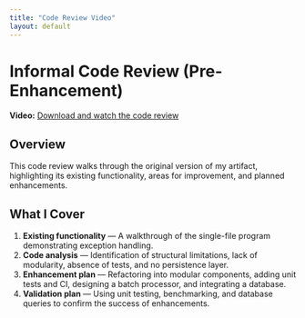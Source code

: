 ```yaml
---
title: "Code Review Video"
layout: default
---
```


# Informal Code Review (Pre-Enhancement)

**Video:** [Download and watch the code review](https://github.com/Zedakins/CS-499-ePortfolio/tree/main/docs/assets/video/code-review.mp4)

## Overview
This code review walks through the original version of my artifact, highlighting its existing functionality, areas for improvement, and planned enhancements.

## What I Cover
1. **Existing functionality** — A walkthrough of the single-file program demonstrating exception handling.
2. **Code analysis** — Identification of structural limitations, lack of modularity, absence of tests, and no persistence layer.
3. **Enhancement plan** — Refactoring into modular components, adding unit tests and CI, designing a batch processor, and integrating a database.
4. **Validation plan** — Using unit testing, benchmarking, and database queries to confirm the success of enhancements.
